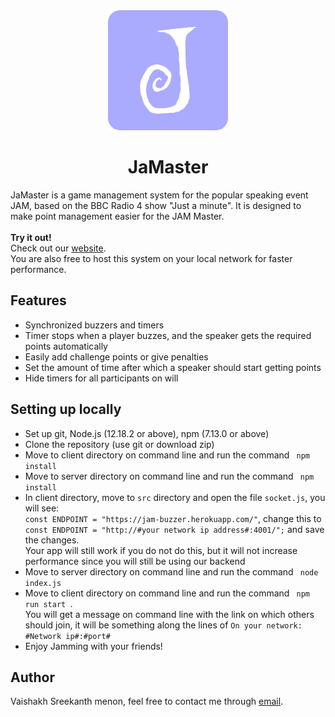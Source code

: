 <div align = "center">
<img src = "https://github.com/Vaishakh-SM/jam-buzzer/blob/main/client/public/images/android-chrome-192x192.png?raw=true">
<h1> JaMaster </h1>
</div>

<div>
JaMaster is a game management system for the popular speaking event JAM, based on the 
BBC Radio 4 show "Just a minute". It is designed to make point management easier for the JAM Master.
<br/>
<br/>
<strong>Try it out!</strong> <br/>
Check out our <a href = "https://jam-master.netlify.app"> website</a>.<br/>
  You are also free to host this system on your local network for faster performance.
</div>

<div>
<h2>Features</h2>
<ul>
<li>Synchronized buzzers and timers</li>
<li>Timer stops when a player buzzes, and the speaker gets the required points automatically</li>
<li>Easily add challenge points or give penalties</li>
<li>Set the amount of time after which a speaker should start getting points</li>
<li>Hide timers for all participants on will</li>
</ul>
</div>

<div>
<h2>Setting up locally</h2>
<ul>
<li>Set up git, Node.js (12.18.2 or above), npm (7.13.0 or above) </li>
<li>Clone the repository (use git or download zip) </li>
<li>Move to client directory on command line and run the command <code> npm install </code> </li>
<li>Move to server directory on command line and run the command <code> npm install </code> </li>
<li>In client directory, move to <code>src</code> directory and open the file <code>socket.js</code>, you will see: <br/>
<code>const ENDPOINT = "https://jam-buzzer.herokuapp.com/"</code>, change this to <code>const ENDPOINT = "http://#your network ip address#:4001/";</code> and save the changes.
<br/>Your app will still work if you do not do this, but it will not increase performance since you will still be using our backend</li>
<li>Move to server directory on command line and run the command <code> node index.js </code> </li>
<li>Move to client directory on command line and run the command <code> npm run start </code>. <br/>
You will get a message on command line with the link on which others should join, it will be something along the lines of <code>On your network: #Network ip#:#port# </code> </li>
<li>Enjoy Jamming with your friends!</li>
</ul>
</div>

<div>
<h2>Author</h2>
<p>Vaishakh Sreekanth menon, feel free to contact me through <a href ="mailto:vaishakhsm@gmail.com">email</a>.<p>
</div>
